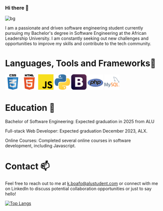 ### Hi there 👋
![bg](https://user-images.githubusercontent.com/109430532/237026782-3c58d4cd-e73a-4338-b6dd-7784faf46411.jpeg)

I am a passionate and driven software engineering student currently pursuing my Bachelor's degree in Software Engineering at the African Leadership University. I am constantly seeking out new challenges and opportunities to improve my skills and contribute to the tech community.

<!-- <img src="https://user-images.githubusercontent.com/109430532/237023385-014e1bd5-a529-48c0-b446-fac1424fca7e.jpg" alt="My Image" width="100%">
-->

# Languages, Tools and Frameworks🔭

<img src="./Logos/CSS-3-01.png" alt="css" width="50px"> <img src="./Logos/HTML-5-logo-vector-01.png" alt="html" width="50px"> <img src="./Logos/JavaScript-01.png" alt="js" width="50px"> <img src="./Logos/Python-04.png" alt="python" width="50px"> <img src="./Logos/Bootstrap-01.png" alt="bootstrap" width="50px"> <img src="./Logos/PHP-01.png" alt="php" width="50px"> <img src="./Logos/MySQL-01.png" alt="mysql" width="50px"> 

# Education 🌱

Bachelor of Software Engineering: Expected graduation in 2025 from ALU

Full-stack Web Developer: Expected graduation December 2023, ALX.

Online Courses: Completed several online courses in software development, including Javascript.

# Contact 📫 

Feel free to reach out to me at k.boafo@alustudent.com or connect with me on LinkedIn to discuss potential collaboration opportunities or just to say hello!

[![Top Langs](https://github-readme-stats.vercel.app/api/top-langs/?username=kayc0des)](https://github.com/anuraghazra/github-readme-stats)
<!--
**kayc0des/kayc0des** is a ✨ _special_ ✨ repository because its `README.md` (this file) appears on your GitHub profile.

Here are some ideas to get you started:

- 🔭 I’m currently working on ...
- 🌱 I’m currently learning ...
- 👯 I’m looking to collaborate on ...
- 🤔 I’m looking for help with ...
- 💬 Ask me about ...
- 📫 How to reach me: ...
- 😄 Pronouns: ...
- ⚡ Fun fact: ...
-->
